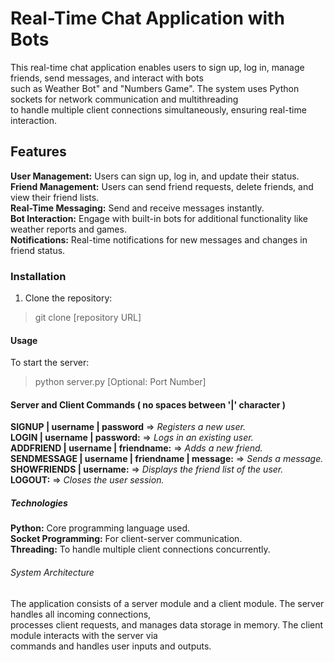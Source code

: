 # Real-Time Chat Application with Bots

This real-time chat application enables users to sign up, log in, manage friends, send messages, and interact with bots  
such as Weather Bot" and "Numbers Game". The system uses Python sockets for network communication and multithreading  
to handle multiple client connections simultaneously, ensuring real-time interaction.  

## Features
**User Management:** Users can sign up, log in, and update their status.  
**Friend Management:** Users can send friend requests, delete friends, and view their friend lists.  
**Real-Time Messaging:** Send and receive messages instantly.  
**Bot Interaction:** Engage with built-in bots for additional functionality like weather reports and games.  
**Notifications:** Real-time notifications for new messages and changes in friend status.

### Installation
1. Clone the repository:
  > git clone [repository URL]

#### Usage
To start the server:
  > python server.py [Optional: Port Number]

#### Server and Client Commands ( no spaces between '|' character )
**SIGNUP | username | password**                 =>  _Registers a new user._  
**LOGIN | username | password:**                =>  _Logs in an existing user._  
**ADDFRIEND | username | friendname:**           =>   _Adds a new friend._  
**SENDMESSAGE | username | friendname | message:** => _Sends a message._  
**SHOWFRIENDS | username:**                    => _Displays the friend list of the user._  
**LOGOUT:**                                  => _Closes the user session._  

##### Technologies
**Python:** Core programming language used.  
**Socket Programming:** For client-server communication.  
**Threading:** To handle multiple client connections concurrently.  

###### System Architecture
The application consists of a server module and a client module. The server handles all incoming connections,  
processes client requests, and manages data storage in memory. The client module interacts with the server via   
commands and handles user inputs and outputs.

